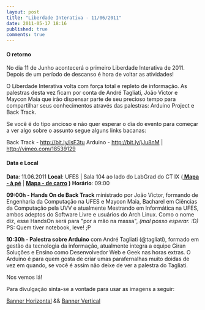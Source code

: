 ```yaml
---
layout: post
title: "Liberdade Interativa - 11/06/2011"
date: 2011-05-17 18:16
published: true
comments: true
---
```


<h4><strong>O retorno</strong></h4>
No dia 11 de Junho acontecerá o primeiro Liberdade Interativa de  2011. Depois de um período de descanso é hora de voltar as atividades!

O Liberdade Interativa volta com força total e repleto de informação.  As palestras desta vez ficam por conta de André Tagliati, João Victor e  Maycon Maia que irão dispensar parte de seu precioso tempo para  compartilhar seus conhecimentos através das palestras: Arduino Project e  Back Track.

Se você é do tipo ancioso e não quer esperar o dia do evento para começar a ver algo sobre o assunto segue alguns links bacanas:

Back Track - <a title="http://bit.ly/lsF3tu" href="http://bit.ly/lsF3tu">http://bit.ly/lsF3tu</a>
Arduino - <a title="http://bit.ly/jJu8nM" href="http://bit.ly/jJu8nM">http://bit.ly/jJu8nM</a> | <a title="http://vimeo.com/18539129" href="http://vimeo.com/18539129">http://vimeo.com/18539129</a>
<h4><strong>Data e Local</strong></h4>
<strong>Data</strong>: 11.06.2011
<strong>Local</strong>: UFES | Sala 104 ao lado do LabGrad do CT IX (<strong><a href="http://i54.tinypic.com/34remc7.jpg" target="_blank"> Mapa - à pé</a></strong> | <strong><a href="http://i56.tinypic.com/27yxqaf.jpg" target="_blank">Mapa - de carro</a> )</strong>
<strong>Horário</strong>: 09:00

<strong>09:00h - Hands On de Back Track</strong> ministrado por João Victor, formando de Engenharia da Computação na  UFES e Maycon Maia, Bacharel em Ciências da Computação pela UVV e atualmente Mestrando em Informática na UFES, ambos  adeptos do Software Livre e usuários do Arch Linux. Como o nome diz,  esse HandsOn será para "por a mão na massa", <em>(mal posso esperar. :D) </em> PS: Quem tiver notebook, leve! ;P

<strong>10:30h - Palestra sobre Arduino</strong> com André Tagliati (@tagliati), formado em gestão da tecnologia da  informação, atualmente integra a equipe Giran Soluções e Ensino como  Desenvolvedor Web e Geek nas horas extras. O Arduino é para quem gosta  de criar umas parafernalhas muito doidas de vez em quando, se você é  assim não deixe de ver a palestra do Tagliati.

Nos vemos lá!

Para divulgação sinta-se a vontade para usar as imagens a seguir:

<a href="www.tux-es.org/portal.old/sites/default/files/g4592_1.png"> Banner Horizontal</a> &amp;&amp; <a href="www.tux-es.org/portal.old/sites/default/files/g4606_1.png">Banner Vertical </a>
